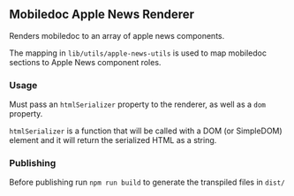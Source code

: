 ## Mobiledoc Apple News Renderer

Renders mobiledoc to an array of apple news components.

The mapping in `lib/utils/apple-news-utils` is used to map mobiledoc sections to
Apple News component roles.

### Usage

Must pass an `htmlSerializer` property to the renderer, as
well as a `dom` property.

`htmlSerializer` is a function that will be called with a DOM (or SimpleDOM) element
and it will return the serialized HTML as a string.

### Publishing

Before publishing run `npm run build` to generate the transpiled files in
`dist/`
